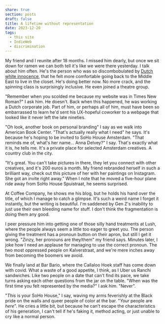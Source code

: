 ```yaml
---
share: true
section: posts
draft: false
title: A lifetime without representation
date: 2023-12-20
tags:
  - this site
  - IndieWeb
  - discrimination
---
```


My friend and I reunite after 18 months. I missed him dearly, but once we sit down for ramen we can both tell it's like we were there yesterday. I talk about him often. He's the person who was so discombobulated by [Dutch white innocence](https://www.goodreads.com/en/book/show/26029077), that he felt more comfortable going back to the Middle East to live in the closet. He's doing better now. No more crack, and the spinning class is surprisingly inclusive. He even joined a theatre group.

"Remember when you scolded me because my website was in Times New Roman?" I ask him. He doesn't. Back when this happened, he was working a Dutch corporate job. Part of him, or perhaps all of him, must have been so embarrassed to learn he'd sent his UX-hopeful coworker to a webpage that looked like it never left the late nineties.

"Oh look, another book on personal branding" I say as we walk into American Book Center. "That's actually really what I need" he says. It's because he's hoping to be invited to SoHo House Amsterdam. "That reminds me of, what's her name... Anna Delvey?" I say. That's exactly what it is, he tells me. It's a private place for selected Amsterdam creatives. A country club in the city.

"It's great. You can't take pictures in there, they let you connect with other creatives, and it's 200 euros a month. My friend rebranded herself in such a brilliant way, check out this picture of her with her paintings on Instagram. She got an invite right away." When I note that he moved a five-hour plane ride away from SoHo House Spuistraat, he seems surprised.

At Coffee Company, he shows me his blog, but he holds his hand over the title, of which I manage to catch a glimpse. It's such a weird name I forget it instantly, but the writing is beautiful. I'm saddened by Gen Z's inability to just use their own bleeding name for stuff. I don't think the fragmentation is doing them any good.

I peer pressure him into getting one of those silly hand treatments at Lush, where the people always seem a little too eager to greet you. The person giving the treatment has a pronoun button on their apron, but still I get it wrong. "Zinzy, her pronouns are they/them" my friend says. Minutes later, I joke how I need an applause for managing to use the correct pronoun. The two most oppressed people on Kalverstraat, and we're mere inches away from becoming the boomers we avoid.

We finally land at Bar Bario, where the Callaloo Hoek staff has come down with covid. What a waste of a good appetite, I think, as I Uber us Ranchi sandwiches. Like two people on a date that can't find its pace, we take turns asking each other questions from the jar on the table. "When was the first time you felt represented by the media?" I ask him. "Never".

"_This_ is your SoHo House," I say, waving my arms feverishly at the Black pride on the walls and queer people of color at the bar. "_Your_ people are _here_". He cries a little bit, but because he can't escape the characteristics of his generation, I can't tell if he's faking it, method acting, or just unable to cry like a normal person.

